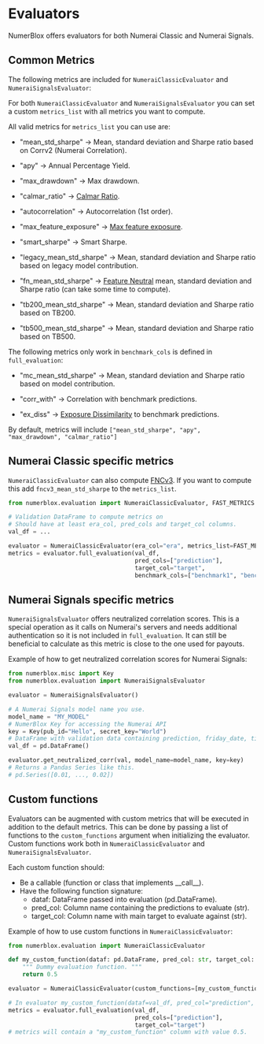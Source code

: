 # Evaluators

NumerBlox offers evaluators for both Numerai Classic and Numerai Signals.

## Common Metrics

The following metrics are included for `NumeraiClassicEvaluator` and `NumeraiSignalsEvaluator`:

For both `NumeraiClassicEvaluator` and `NumeraiSignalsEvaluator` you can set a custom `metrics_list` with all metrics you want to compute.

All valid metrics for `metrics_list` you can use are:

- "mean_std_sharpe" -> Mean, standard deviation and Sharpe ratio based on Corrv2 (Numerai Correlation).

- "apy" -> Annual Percentage Yield.

- "max_drawdown" -> Max drawdown.

- "calmar_ratio" -> [Calmar Ratio](https://www.investopedia.com/terms/c/calmarratio.asp).

- "autocorrelation" -> Autocorrelation (1st order).

- "max_feature_exposure" -> [Max feature exposure](https://forum.numer.ai/t/model-diagnostics-feature-exposure/899).

- "smart_sharpe" -> Smart Sharpe.

- "legacy_mean_std_sharpe" -> Mean, standard deviation and Sharpe ratio based on legacy model contribution.

- "fn_mean_std_sharpe" -> [Feature Neutral](https://docs.numer.ai/tournament/feature-neutral-correlation) mean, standard deviation and Sharpe ratio (can take some time to compute).

- "tb200_mean_std_sharpe" -> Mean, standard deviation and Sharpe ratio based on TB200.

- "tb500_mean_std_sharpe" -> Mean, standard deviation and Sharpe ratio based on TB500.

The following metrics only work in `benchmark_cols` is defined in `full_evaluation`:
- "mc_mean_std_sharpe" -> Mean, standard deviation and Sharpe ratio based on model contribution.

- "corr_with" -> Correlation with benchmark predictions.

- "ex_diss" -> [Exposure Dissimilarity](https://forum.numer.ai/t/true-contribution-details/5128/4) to benchmark predictions.

By default, metrics will include `["mean_std_sharpe", "apy", "max_drawdown", "calmar_ratio"]`

## Numerai Classic specific metrics

`NumeraiClassicEvaluator` can also compute [FNCv3](https://docs.numer.ai/numerai-tournament/scoring/feature-neutral-correlation#fnc-on-the-website). If you want to compute this add `fncv3_mean_std_sharpe` to the `metrics_list`.

```py
from numerblox.evaluation import NumeraiClassicEvaluator, FAST_METRICS

# Validation DataFrame to compute metrics on
# Should have at least era_col, pred_cols and target_col columns.
val_df = ...

evaluator = NumeraiClassicEvaluator(era_col="era", metrics_list=FAST_METRICS)
metrics = evaluator.full_evaluation(val_df, 
                                    pred_cols=["prediction"], 
                                    target_col="target",
                                    benchmark_cols=["benchmark1", "benchmark2"])
```

## Numerai Signals specific metrics

`NumeraiSignalsEvaluator` offers neutralized correlation scores. This is a special operation as it calls on Numerai's servers and needs additional authentication so it is not included in `full_evaluation`. It can still be beneficial to calculate as this metric is close to the one used for payouts.

Example of how to get neutralized correlation scores for Numerai Signals:
```py
from numerblox.misc import Key
from numerblox.evaluation import NumeraiSignalsEvaluator

evaluator = NumeraiSignalsEvaluator()

# A Numerai Signals model name you use.
model_name = "MY_MODEL"
# NumerBlox Key for accessing the Numerai API
key = Key(pub_id="Hello", secret_key="World")
# DataFrame with validation data containing prediction, friday_date, ticker and data_type columns
val_df = pd.DataFrame()

evaluator.get_neutralized_corr(val, model_name=model_name, key=key)
# Returns a Pandas Series like this.
# pd.Series([0.01, ..., 0.02])
```

## Custom functions

Evaluators can be augmented with custom metrics that will be executed in addition to the default metrics. This can be done by passing a list of functions to the `custom_functions` argument when initializing the evaluator. Custom functions work both in `NumeraiClassicEvaluator` and `NumeraiSignalsEvaluator`.

Each custom function should:
- Be a callable (function or class that implements \_\_call\_\_).
- Have the following function signature:
    - dataf: DataFrame passed into evaluation (pd.DataFrame).
    - pred_col: Column name containing the predictions to evaluate (str).
    - target_col: Column name with main target to evaluate against (str).

Example of how to use custom functions in `NumeraiClassicEvaluator`:
```py
from numerblox.evaluation import NumeraiClassicEvaluator

def my_custom_function(dataf: pd.DataFrame, pred_col: str, target_col: str) -> float:
    """ Dummy evaluation function. """
    return 0.5

evaluator = NumeraiClassicEvaluator(custom_functions=[my_custom_function])

# In evaluator my_custom_function(dataf=val_df, pred_col="prediction", target_col="target") is called.
metrics = evaluator.full_evaluation(val_df, 
                                    pred_cols=["prediction"], 
                                    target_col="target")
# metrics will contain a "my_custom_function" column with value 0.5.
```